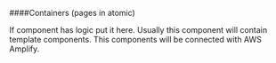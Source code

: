 ####Containers (pages in atomic)

If component has logic put it here.
Usually this component will contain template components.
This components will be connected with AWS Amplify.